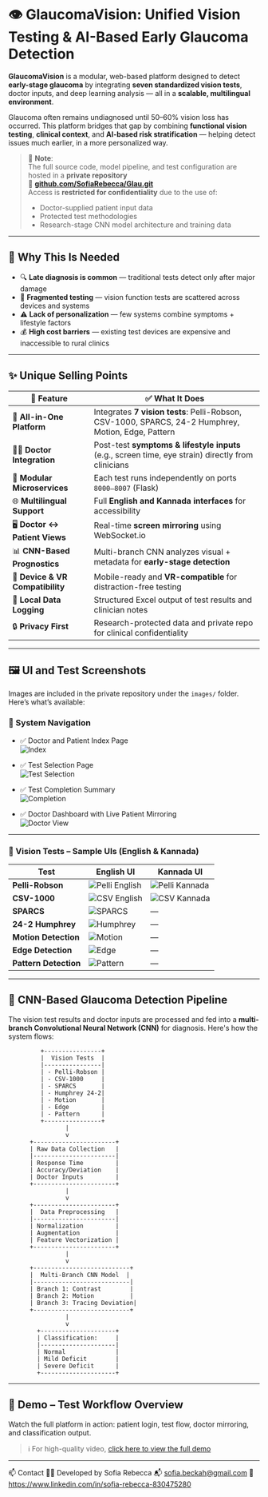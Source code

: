 # 👁️ GlaucomaVision: Unified Vision Testing & AI-Based Early Glaucoma Detection

**GlaucomaVision** is a modular, web-based platform designed to detect **early-stage glaucoma** by integrating **seven standardized vision tests**, doctor inputs, and deep learning analysis — all in a **scalable, multilingual environment**.

Glaucoma often remains undiagnosed until 50–60% vision loss has occurred. This platform bridges that gap by combining **functional vision testing**, **clinical context**, and **AI-based risk stratification** — helping detect issues much earlier, in a more personalized way.

> 🔐 **Note**:  
> The full source code, model pipeline, and test configuration are hosted in a **private repository**  
> 🔗 **[github.com/SofiaRebecca/Glau.git](https://github.com/SofiaRebecca/Glau.git)**  
> Access is **restricted for confidentiality** due to the use of:
> - Doctor-supplied patient input data
> - Protected test methodologies
> - Research-stage CNN model architecture and training data

---

## 🌟 Why This Is Needed

- 🔍 **Late diagnosis is common** — traditional tests detect only after major damage
- 🧪 **Fragmented testing** — vision function tests are scattered across devices and systems
- ⚠️ **Lack of personalization** — few systems combine symptoms + lifestyle factors
- 💰 **High cost barriers** — existing test devices are expensive and inaccessible to rural clinics

---

## ✨ Unique Selling Points

| 🚀 Feature | ✅ What It Does |
|-----------|----------------|
| 🧠 **All-in-One Platform** | Integrates **7 vision tests**: Pelli-Robson, CSV-1000, SPARCS, 24-2 Humphrey, Motion, Edge, Pattern |
| 👨‍⚕️ **Doctor Integration** | Post-test **symptoms & lifestyle inputs** (e.g., screen time, eye strain) directly from clinicians |
| 🧩 **Modular Microservices** | Each test runs independently on ports `8000–8007` (Flask) |
| 🌐 **Multilingual Support** | Full **English and Kannada interfaces** for accessibility |
| 🖥️ **Doctor ↔ Patient Views** | Real-time **screen mirroring** using WebSocket.io |
| 📊 **CNN-Based Prognostics** | Multi-branch CNN analyzes visual + metadata for **early-stage detection** |
| 📱 **Device & VR Compatibility** | Mobile-ready and **VR-compatible** for distraction-free testing |
| 📁 **Local Data Logging** | Structured Excel output of test results and clinician notes |
| 🔒 **Privacy First** | Research-protected data and private repo for clinical confidentiality |

---

## 🖼️ UI and Test Screenshots

Images are included in the private repository under the `images/` folder. Here’s what’s available:

### 👥 System Navigation

- ✅ Doctor and Patient Index Page  
  ![Index](images/docpatientview.png)

- ✅ Test Selection Page  
  ![Test Selection](images/testpages.png)

- ✅ Test Completion Summary  
  ![Completion](images/test_completion.png)

- ✅ Doctor Dashboard with Live Patient Mirroring  
  ![Doctor View](images/doctor_screenmirror.png)

---

### 🧪 Vision Tests – Sample UIs (English & Kannada)

| Test | English UI | Kannada UI |
|------|------------|------------|
| **Pelli-Robson**      | ![Pelli English](images/Pelli-robson_english.png) | ![Pelli Kannada](images/pelli-robson_kannada.png) |
| **CSV-1000**          | ![CSV English](images/csv.png)     | ![CSV Kannada](images/csv-1000_kannada.png)     |
| **SPARCS**            | ![SPARCS](images/sparcs.png)          | — |
| **24-2 Humphrey**     | ![Humphrey](images/visual_field_test.png)      | — |
| **Motion Detection**  | ![Motion](images/motion_test.png)          | — |
| **Edge Detection**    | ![Edge](images/edge_detection.png)              | — |
| **Pattern Detection** | ![Pattern](images/pattern_recognition.png)        | — |

---

## 🧠 CNN-Based Glaucoma Detection Pipeline

The vision test results and doctor inputs are processed and fed into a **multi-branch Convolutional Neural Network (CNN)** for diagnosis. Here's how the system flows:

```plaintext
         +----------------+
         |  Vision Tests  |
         |----------------|
         | - Pelli-Robson |
         | - CSV-1000     |
         | - SPARCS       |
         | - Humphrey 24-2|
         | - Motion       |
         | - Edge         |
         | - Pattern      |
         +----------------+
                |
                v
      +-----------------------+
      | Raw Data Collection   |
      |-----------------------|
      | Response Time         |
      | Accuracy/Deviation    |
      | Doctor Inputs         |
      +-----------------------+
                |
                v
      +-----------------------+
      |  Data Preprocessing   |
      |-----------------------|
      | Normalization         |
      | Augmentation          |
      | Feature Vectorization |
      +-----------------------+
                |
                v
      +---------------------------+
      |  Multi-Branch CNN Model  |
      |---------------------------|
      | Branch 1: Contrast        |
      | Branch 2: Motion          |
      | Branch 3: Tracing Deviation|
      +---------------------------+
                |
                v
        +---------------------+
        | Classification:     |
        |---------------------|
        | Normal              |
        | Mild Deficit        |
        | Severe Deficit      |
        +---------------------+
```
---

## 🎥 Demo – Test Workflow Overview

Watch the full platform in action: patient login, test flow, doctor mirroring, and classification output.
> ℹ️ For high-quality video, [click here to view the full demo](videos/demo.mp4)

---

📫 Contact
🧑‍💻 Developed by Sofia Rebecca
📬 sofia.beckah@gmail.com
🔗 https://www.linkedin.com/in/sofia-rebecca-830475280

